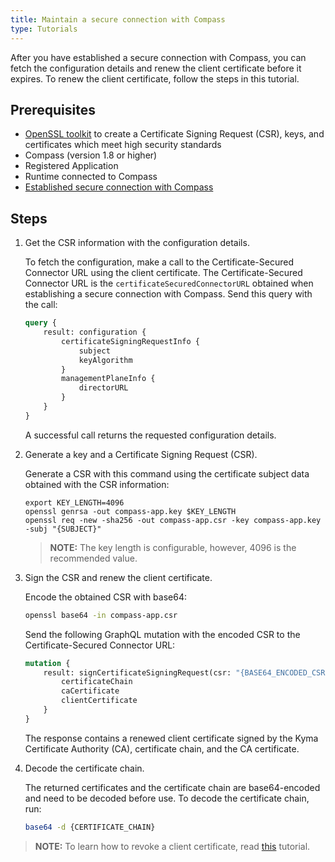 ```yaml
---
title: Maintain a secure connection with Compass
type: Tutorials
---
```


After you have established a secure connection with Compass, you can fetch the configuration details and renew the client certificate before it expires. To renew the client certificate, follow the steps in this tutorial.

## Prerequisites

- [OpenSSL toolkit](https://www.openssl.org/docs/man1.0.2/apps/openssl.html) to create a Certificate Signing Request (CSR), keys, and certificates which meet high security standards
- Compass (version 1.8 or higher)
- Registered Application
- Runtime connected to Compass
- [Established secure connection with Compass](#tutorials-establish-a-secure-connection-with-compass)

## Steps

1. Get the CSR information with the configuration details.

    To fetch the configuration, make a call to the Certificate-Secured Connector URL using the client certificate. 
    The Certificate-Secured Connector URL is the `certificateSecuredConnectorURL` obtained when establishing a secure connection with Compass. 
    Send this query with the call:
    
    ```graphql
    query {
        result: configuration {
            certificateSigningRequestInfo { 
                subject 
                keyAlgorithm 
            }
            managementPlaneInfo { 
                directorURL 
            }
        }
    }
    ``` 

    A successful call returns the requested configuration details.

2. Generate a key and a Certificate Signing Request (CSR).

    Generate a CSR with this command using the certificate subject data obtained with the CSR information: 
    ```
    export KEY_LENGTH=4096
    openssl genrsa -out compass-app.key $KEY_LENGTH
    openssl req -new -sha256 -out compass-app.csr -key compass-app.key -subj "{SUBJECT}"
    ```
   > **NOTE:** The key length is configurable, however, 4096 is the recommended value.

3. Sign the CSR and renew the client certificate. 

    Encode the obtained CSR with base64:
    ```bash
    openssl base64 -in compass-app.csr 
    ```

    Send the following GraphQL mutation with the encoded CSR to the Certificate-Secured Connector URL:
    ```graphql
    mutation {
        result: signCertificateSigningRequest(csr: "{BASE64_ENCODED_CSR}") {
            certificateChain
            caCertificate
            clientCertificate
        }
    }
    ```

    The response contains a renewed client certificate signed by the Kyma Certificate Authority (CA), certificate chain, and the CA certificate. 
    
4. Decode the certificate chain.

    The returned certificates and the certificate chain are base64-encoded and need to be decoded before use. 
    To decode the certificate chain, run:
    
    ```bash
    base64 -d {CERTIFICATE_CHAIN} 
    ```
    
>**NOTE:** To learn how to revoke a client certificate, read [this](#tutorials-revoke-a-client-certificate) tutorial.
